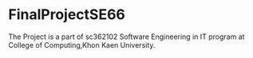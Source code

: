 # FinalProjectSE66

The Project is a part of sc362102 Software Engineering in IT program at College of Computing,Khon Kaen University.

